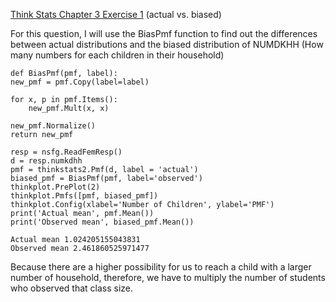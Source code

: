 [Think Stats Chapter 3 Exercise 1](http://greenteapress.com/thinkstats2/html/thinkstats2004.html#toc31) (actual vs. biased)

For this question, I will use the BiasPmf function to find out the differences between actual distributions and the biased distribution of NUMDKHH 
(How many numbers for each children in their household)



    def BiasPmf(pmf, label):
    new_pmf = pmf.Copy(label=label)

    for x, p in pmf.Items():
        new_pmf.Mult(x, x)
        
    new_pmf.Normalize()
    return new_pmf
    
    resp = nsfg.ReadFemResp()
    d = resp.numkdhh
    pmf = thinkstats2.Pmf(d, label = 'actual')
    biased_pmf = BiasPmf(pmf, label='observed')
    thinkplot.PrePlot(2)
    thinkplot.Pmfs([pmf, biased_pmf])
    thinkplot.Config(xlabel='Number of Children', ylabel='PMF')
    print('Actual mean', pmf.Mean())
    print('Observed mean', biased_pmf.Mean())
    
    Actual mean 1.024205155043831
    Observed mean 2.461860525971477
    
Because there are a higher possibility for us to reach a child with a larger number of household,
therefore, we have to multiply the number of students who observed that class size. 
